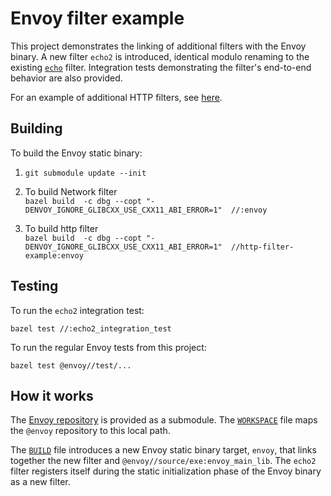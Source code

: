 # Envoy filter example

This project demonstrates the linking of additional filters with the Envoy binary.
A new filter `echo2` is introduced, identical modulo renaming to the existing
[`echo`](https://github.com/envoyproxy/envoy/blob/master/source/extensions/filters/network/echo/echo.h)
filter. Integration tests demonstrating the filter's end-to-end behavior are
also provided.

For an example of additional HTTP filters, see [here](http-filter-example).

## Building

To build the Envoy static binary:

1. `git submodule update --init`

2.  To build Network filter  
`bazel build  -c dbg --copt "-DENVOY_IGNORE_GLIBCXX_USE_CXX11_ABI_ERROR=1"  //:envoy`

3. To build http filter  
`bazel build  -c dbg --copt "-DENVOY_IGNORE_GLIBCXX_USE_CXX11_ABI_ERROR=1"  //http-filter-example:envoy `

## Testing

To run the `echo2` integration test:

`bazel test //:echo2_integration_test`

To run the regular Envoy tests from this project:

`bazel test @envoy//test/...`

## How it works

The [Envoy repository](https://github.com/envoyproxy/envoy/) is provided as a submodule.
The [`WORKSPACE`](WORKSPACE) file maps the `@envoy` repository to this local path.

The [`BUILD`](BUILD) file introduces a new Envoy static binary target, `envoy`,
that links together the new filter and `@envoy//source/exe:envoy_main_lib`. The
`echo2` filter registers itself during the static initialization phase of the
Envoy binary as a new filter.
